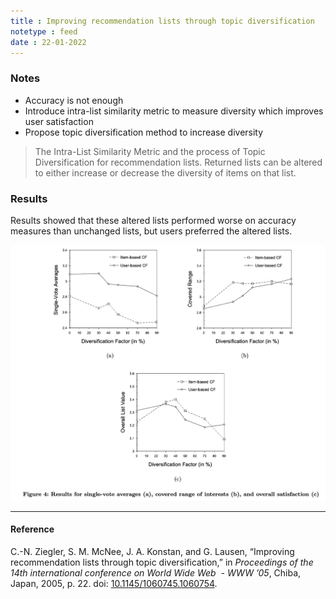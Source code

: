 ```yaml
---
title : Improving recommendation lists through topic diversification
notetype : feed
date : 22-01-2022
---
```




### Notes
- Accuracy is not enough
- Introduce intra-list similarity metric to measure diversity which improves user satisfaction
- Propose topic diversification method to increase diversity


> The Intra-List Similarity Metric and the process of Topic Diversification for recommendation lists. Returned lists can be altered to either increase or decrease the diversity of items on that list.


### Results

Results showed that these altered lists performed worse on accuracy measures than unchanged lists, but users preferred the altered lists.


![Results for single-vote averages (a), coverd range of interests (b), and overall satisfaction (c)](/assets/img/results-improving-recommendation-list-through-topic-diversification.png)




---

#### Reference

C.-N. Ziegler, S. M. McNee, J. A. Konstan, and G. Lausen, “Improving recommendation lists through topic diversification,” in _Proceedings of the 14th international conference on World Wide Web  - WWW ’05_, Chiba, Japan, 2005, p. 22. doi: [10.1145/1060745.1060754](https://doi.org/10.1145/1060745.1060754).